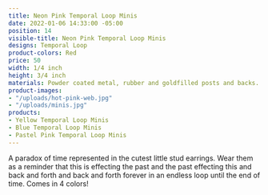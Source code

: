 ```yaml
---
title: Neon Pink Temporal Loop Minis
date: 2022-01-06 14:33:00 -05:00
position: 14
visible-title: Neon Pink Temporal Loop Minis
designs: Temporal Loop
product-colors: Red
price: 50
width: 1/4 inch
height: 3/4 inch
materials: Powder coated metal, rubber and goldfilled posts and backs.
product-images:
- "/uploads/hot-pink-web.jpg"
- "/uploads/minis.jpg"
products:
- Yellow Temporal Loop Minis
- Blue Temporal Loop Minis
- Pastel Pink Temporal Loop Minis
---
```


A paradox of time represented in the cutest little stud earrings. Wear them as a reminder that this is effecting the past and the past effecting this and back and forth and back and forth forever in an endless loop until the end of time. Comes in 4 colors!
